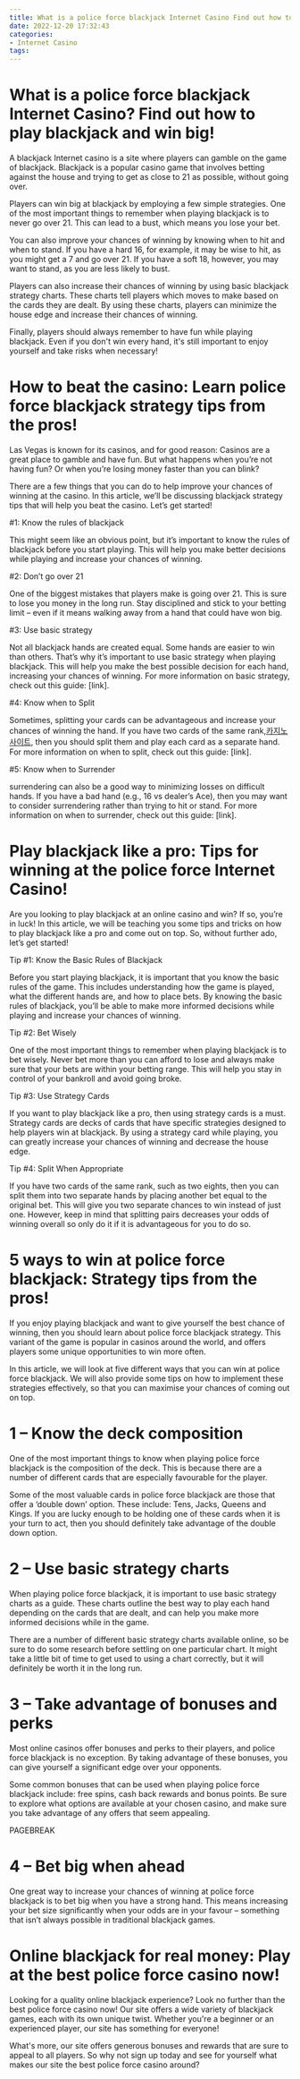 ```yaml
---
title: What is a police force blackjack Internet Casino Find out how to play blackjack and win big!
date: 2022-12-20 17:32:43
categories:
- Internet Casino
tags:
---
```



#  What is a police force blackjack Internet Casino? Find out how to play blackjack and win big!

A blackjack Internet casino is a site where players can gamble on the game of blackjack. Blackjack is a popular casino game that involves betting against the house and trying to get as close to 21 as possible, without going over.

Players can win big at blackjack by employing a few simple strategies. One of the most important things to remember when playing blackjack is to never go over 21. This can lead to a bust, which means you lose your bet.

You can also improve your chances of winning by knowing when to hit and when to stand. If you have a hard 16, for example, it may be wise to hit, as you might get a 7 and go over 21. If you have a soft 18, however, you may want to stand, as you are less likely to bust.

Players can also increase their chances of winning by using basic blackjack strategy charts. These charts tell players which moves to make based on the cards they are dealt. By using these charts, players can minimize the house edge and increase their chances of winning.

Finally, players should always remember to have fun while playing blackjack. Even if you don't win every hand, it's still important to enjoy yourself and take risks when necessary!

#  How to beat the casino: Learn police force blackjack strategy tips from the pros!

Las Vegas is known for its casinos, and for good reason: Casinos are a great place to gamble and have fun. But what happens when you’re not having fun? Or when you’re losing money faster than you can blink?

There are a few things that you can do to help improve your chances of winning at the casino. In this article, we’ll be discussing blackjack strategy tips that will help you beat the casino. Let’s get started!

#1: Know the rules of blackjack

This might seem like an obvious point, but it’s important to know the rules of blackjack before you start playing. This will help you make better decisions while playing and increase your chances of winning.

#2: Don’t go over 21

One of the biggest mistakes that players make is going over 21. This is sure to lose you money in the long run. Stay disciplined and stick to your betting limit – even if it means walking away from a hand that could have won big.

#3: Use basic strategy


Not all blackjack hands are created equal. Some hands are easier to win than others. That’s why it’s important to use basic strategy when playing blackjack. This will help you make the best possible decision for each hand, increasing your chances of winning. For more information on basic strategy, check out this guide: [link].

#4: Know when to Split


Sometimes, splitting your cards can be advantageous and increase your chances of winning the hand. If you have two cards of the same rank,[카지노 사이트](https://choegocasino.com/), then you should split them and play each card as a separate hand. For more information on when to split, check out this guide: [link].

#5: Know when to Surrender



 surrendering can also be a good way to minimizing losses on difficult hands. If you have a bad hand (e.g., 16 vs dealer’s Ace), then you may want to consider surrendering rather than trying to hit or stand. For more information on when to surrender, check out this guide: [link].

#  Play blackjack like a pro: Tips for winning at the police force Internet Casino!

Are you looking to play blackjack at an online casino and win? If so, you’re in luck! In this article, we will be teaching you some tips and tricks on how to play blackjack like a pro and come out on top. So, without further ado, let’s get started!

Tip #1: Know the Basic Rules of Blackjack

Before you start playing blackjack, it is important that you know the basic rules of the game. This includes understanding how the game is played, what the different hands are, and how to place bets. By knowing the basic rules of blackjack, you’ll be able to make more informed decisions while playing and increase your chances of winning.

Tip #2: Bet Wisely

One of the most important things to remember when playing blackjack is to bet wisely. Never bet more than you can afford to lose and always make sure that your bets are within your betting range. This will help you stay in control of your bankroll and avoid going broke.

Tip #3: Use Strategy Cards

If you want to play blackjack like a pro, then using strategy cards is a must. Strategy cards are decks of cards that have specific strategies designed to help players win at blackjack. By using a strategy card while playing, you can greatly increase your chances of winning and decrease the house edge.

Tip #4: Split When Appropriate

If you have two cards of the same rank, such as two eights, then you can split them into two separate hands by placing another bet equal to the original bet. This will give you two separate chances to win instead of just one. However, keep in mind that splitting pairs decreases your odds of winning overall so only do it if it is advantageous for you to do so.

#  5 ways to win at police force blackjack: Strategy tips from the pros!

If you enjoy playing blackjack and want to give yourself the best chance of winning, then you should learn about police force blackjack strategy. This variant of the game is popular in casinos around the world, and offers players some unique opportunities to win more often.

In this article, we will look at five different ways that you can win at police force blackjack. We will also provide some tips on how to implement these strategies effectively, so that you can maximise your chances of coming out on top.

# 1 – Know the deck composition

One of the most important things to know when playing police force blackjack is the composition of the deck. This is because there are a number of different cards that are especially favourable for the player.

Some of the most valuable cards in police force blackjack are those that offer a ‘double down’ option. These include: Tens, Jacks, Queens and Kings. If you are lucky enough to be holding one of these cards when it is your turn to act, then you should definitely take advantage of the double down option.

# 2 – Use basic strategy charts

When playing police force blackjack, it is important to use basic strategy charts as a guide. These charts outline the best way to play each hand depending on the cards that are dealt, and can help you make more informed decisions while in the game.

There are a number of different basic strategy charts available online, so be sure to do some research before settling on one particular chart. It might take a little bit of time to get used to using a chart correctly, but it will definitely be worth it in the long run.

# 3 – Take advantage of bonuses and perks

Most online casinos offer bonuses and perks to their players, and police force blackjack is no exception. By taking advantage of these bonuses, you can give yourself a significant edge over your opponents.

Some common bonuses that can be used when playing police force blackjack include: free spins, cash back rewards and bonus points. Be sure to explore what options are available at your chosen casino, and make sure you take advantage of any offers that seem appealing.


















  PAGEBREAK  

 # 4 – Bet big when ahead
One great way to increase your chances of winning at police force blackjack is to bet big when you have a strong hand. This means increasing your bet size significantly when your odds are in your favour – something that isn’t always possible in traditional blackjack games.

#  Online blackjack for real money: Play at the best police force casino now!

Looking for a quality online blackjack experience? Look no further than the best police force casino now! Our site offers a wide variety of blackjack games, each with its own unique twist. Whether you're a beginner or an experienced player, our site has something for everyone!

What's more, our site offers generous bonuses and rewards that are sure to appeal to all players. So why not sign up today and see for yourself what makes our site the best police force casino around?